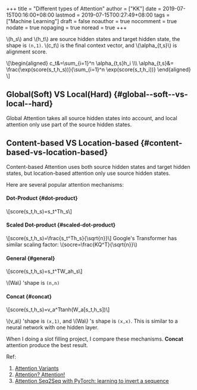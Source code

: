 +++
title = "Different types of Attention"
author = ["KK"]
date = 2019-07-15T00:16:00+08:00
lastmod = 2019-07-15T00:27:49+08:00
tags = ["Machine Learning"]
draft = false
noauthor = true
nocomment = true
nodate = true
nopaging = true
noread = true
+++

\\(h\_s\\) and \\(h\_t\\) are source hidden states and target hidden state, the shape is `(n,1)`. \\(c\_t\\) is the final context vector, and \\(\alpha\_{t,s}\\) is alignment score.

\\[\begin{aligned}
c\_t&=\sum\_{i=1}^n \alpha\_{t,s}h\_i \\\\\\
\alpha\_{t,s}&= \frac{\exp(score(s\_t,h\_s))}{\sum\_{i=1}^n \exp(score(s\_t,h\_i))}
\end{aligned}
\\]


## Global(Soft) VS Local(Hard) {#global--soft--vs-local--hard}

Global Attention takes all source hidden states into account, and local attention only use part of the source hidden states.


## Content-based VS Location-based {#content-based-vs-location-based}

Content-based Attention uses both source hidden states and target hidden states, but location-based attention only use source hidden states.

Here are several popular attention mechanisms:


#### Dot-Product {#dot-product}

\\[score(s\_t,h\_s)=s\_t^Th\_s\\]


#### Scaled Dot-product {#scaled-dot-product}

\\[score(s\_t,h\_s)=\frac{s\_t^Th\_s}{\sqrt{n}}\\]
Google's Transformer has similar scaling factor: \\(socre=\frac{KQ^T}{\sqrt{n}}\\)


#### General {#general}

\\[score(s\_t,h\_s)=s\_t^TW\_ah\_s\\]

\\(Wa\\) 'shape is `(n,n)`


#### Concat {#concat}

\\[score(s\_t,h\_s)=v\_a^Ttanh(W\_a[s\_t,h\_s])\\]

\\(v\_a\\) 'shape is `(x,1)`, and \\(Wa\\) 's shape is `(x,x)`. This is similar to a neural network with one hidden layer.

When I doing a slot filling project, I compare these mechanisms. **Concat** attention produce the best result.

Ref:

1.  [Attention Variants](http://cnyah.com/2017/08/01/attention-variants/)
2.  [Attention? Attention!](https://lilianweng.github.io/lil-log/2018/06/24/attention-attention.html)
3.  [Attention Seq2Seq with PyTorch: learning to invert a sequence](https://towardsdatascience.com/attention-seq2seq-with-pytorch-learning-to-invert-a-sequence-34faf4133e53)
